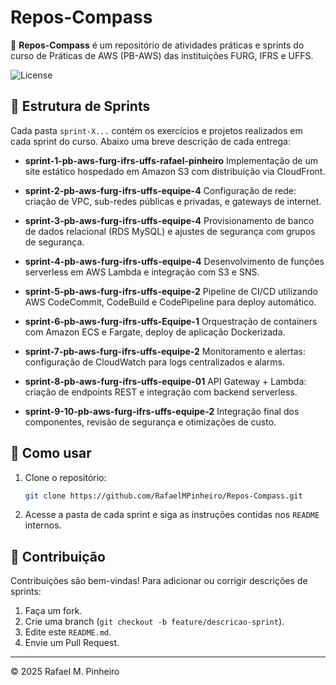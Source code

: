 # Repos-Compass

📍 **Repos-Compass** é um repositório de atividades práticas e sprints do curso de Práticas de AWS (PB-AWS) das instituições FURG, IFRS e UFFS.

![License](https://img.shields.io/github/license/RafaelMPinheiro/Repos-Compass)

## 📂 Estrutura de Sprints

Cada pasta `sprint-X...` contém os exercícios e projetos realizados em cada sprint do curso. Abaixo uma breve descrição de cada entrega:

* **sprint-1-pb-aws-furg-ifrs-uffs-rafael-pinheiro**
  Implementação de um site estático hospedado em Amazon S3 com distribuição via CloudFront.

* **sprint-2-pb-aws-furg-ifrs-uffs-equipe-4**
  Configuração de rede: criação de VPC, sub-redes públicas e privadas, e gateways de internet.

* **sprint-3-pb-aws-furg-ifrs-uffs-equipe-4**
  Provisionamento de banco de dados relacional (RDS MySQL) e ajustes de segurança com grupos de segurança.

* **sprint-4-pb-aws-furg-ifrs-uffs-equipe-4**
  Desenvolvimento de funções serverless em AWS Lambda e integração com S3 e SNS.

* **sprint-5-pb-aws-furg-ifrs-uffs-equipe-2**
  Pipeline de CI/CD utilizando AWS CodeCommit, CodeBuild e CodePipeline para deploy automático.

* **sprint-6-pb-aws-furg-ifrs-uffs-Equipe-1**
  Orquestração de containers com Amazon ECS e Fargate, deploy de aplicação Dockerizada.

* **sprint-7-pb-aws-furg-ifrs-uffs-equipe-2**
  Monitoramento e alertas: configuração de CloudWatch para logs centralizados e alarms.

* **sprint-8-pb-aws-furg-ifrs-uffs-equipe-01**
  API Gateway + Lambda: criação de endpoints REST e integração com backend serverless.

* **sprint-9-10-pb-aws-furg-ifrs-uffs-equipe-2**
  Integração final dos componentes, revisão de segurança e otimizações de custo.

## 🚀 Como usar

1. Clone o repositório:

   ```bash
   git clone https://github.com/RafaelMPinheiro/Repos-Compass.git
   ```

2. Acesse a pasta de cada sprint e siga as instruções contidas nos `README` internos.

## 🤝 Contribuição

Contribuições são bem-vindas! Para adicionar ou corrigir descrições de sprints:

1. Faça um fork.
2. Crie uma branch (`git checkout -b feature/descricao-sprint`).
3. Edite este `README.md`.
4. Envie um Pull Request.

---

© 2025 Rafael M. Pinheiro
